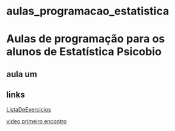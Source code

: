 # aulas_programacao_estatistica


# Aulas de programação para os alunos de Estatística Psicobio

## aula um



## links

[ListaDeExercicios](https://wiki.python.org.br/ListaDeExercicios)

[video primeiro encontro](https://www.youtube.com/watch?v=waW-iWouKG4)
